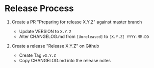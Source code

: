 # Release Process

1. Create a PR "Preparing for release X.Y.Z" against master branch
    * Update VERSION to `X.Y.Z`
    * Alter CHANGELOG.md from `[Unreleased]` to `[X.Y.Z] YYYY-MM-DD`

2. Create a release "Release X.Y.Z" on Github
    * Create Tag `vX.Y.Z`
    * Copy CHANGELOG.md into the release notes
